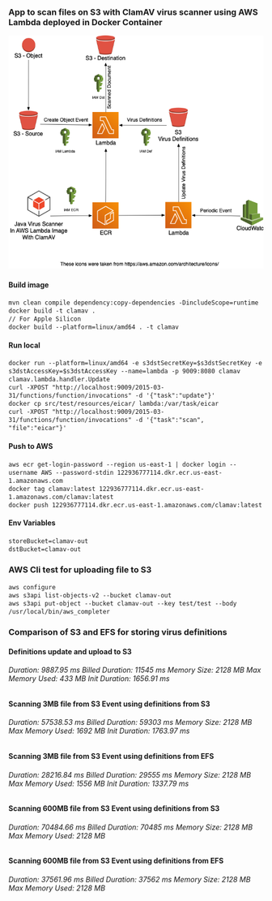 
### App to scan files on S3 with ClamAV virus scanner using AWS Lambda deployed in Docker Container
![Architecture](images/ClamAV.png "Architecture")
#### Build image
```
mvn clean compile dependency:copy-dependencies -DincludeScope=runtime
docker build -t clamav .
// For Apple Silicon
docker build --platform=linux/amd64 . -t clamav
```
#### Run local
```
docker run --platform=linux/amd64 -e s3dstSecretKey=$s3dstSecretKey -e s3dstAccessKey=$s3dstAccessKey --name=lambda -p 9009:8080 clamav clamav.lambda.handler.Update
curl -XPOST "http://localhost:9009/2015-03-31/functions/function/invocations" -d '{"task":"update"}'
docker cp src/test/resources/eicar/ lambda:/var/task/eicar
curl -XPOST "http://localhost:9009/2015-03-31/functions/function/invocations" -d '{"task":"scan", "file":"eicar"}'
```
#### Push to AWS
```
aws ecr get-login-password --region us-east-1 | docker login --username AWS --password-stdin 122936777114.dkr.ecr.us-east-1.amazonaws.com
docker tag clamav:latest 122936777114.dkr.ecr.us-east-1.amazonaws.com/clamav:latest 
docker push 122936777114.dkr.ecr.us-east-1.amazonaws.com/clamav:latest
```

#### Env Variables
```
storeBucket=clamav-out
dstBucket=clamav-out
```
### AWS Cli test for uploading file to S3
```
aws configure
aws s3api list-objects-v2 --bucket clamav-out
aws s3api put-object --bucket clamav-out --key test/test --body /usr/local/bin/aws_completer
```

### Comparison of S3 and EFS for storing virus definitions
#### Definitions update and upload to S3
###### Duration: 9887.95 ms Billed Duration: 11545 ms Memory Size: 2128 MB Max Memory Used: 433 MB Init Duration: 1656.91 ms

#### Scanning 3MB file from S3 Event using definitions from S3
###### Duration: 57538.53 ms	Billed Duration: 59303 ms	Memory Size: 2128 MB	Max Memory Used: 1692 MB	Init Duration: 1763.97 ms

#### Scanning 3MB file from S3 Event using definitions from EFS
###### Duration: 28216.84 ms	Billed Duration: 29555 ms	Memory Size: 2128 MB	Max Memory Used: 1556 MB	Init Duration: 1337.79 ms

#### Scanning 600MB file from S3 Event using definitions from S3
###### Duration: 70484.66 ms	Billed Duration: 70485 ms	Memory Size: 2128 MB	Max Memory Used: 2128 MB

#### Scanning 600MB file from S3 Event using definitions from EFS
###### Duration: 37561.96 ms	Billed Duration: 37562 ms	Memory Size: 2128 MB	Max Memory Used: 2128 MB 
